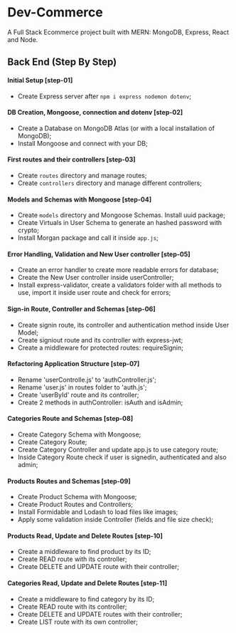 # Dev-Commerce

A Full Stack Ecommerce project built with MERN: MongoDB, Express, React and Node.

## Back End (Step By Step)

#### Initial Setup [step-01]

* Create Express server after `npm i express nodemon dotenv`;

#### DB Creation, Mongoose, connection and dotenv [step-02]

* Create a Database on MongoDB Atlas (or with a local installation of MongoDB);
* Install Mongoose and connect with your DB;

#### First routes and their controllers [step-03]

* Create `routes` directory and manage routes;
* Create `controllers` directory and manage different controllers;

#### Models and Schemas with Mongoose [step-04]

* Create `models` directory and Mongoose Schemas. Install uuid package;
* Create Virtuals in User Schema to generate an hashed password with crypto;
* Install Morgan package and call it inside `app.js`;

#### Error Handling, Validation and New User controller [step-05]

* Create an error handler to create more readable errors for database;
* Create the New User controller inside userController;
* Install express-validator, create a validators folder with all methods to use, import it inside user route and check for errors;

#### Sign-in Route, Controller and Schemas [step-06]

* Create signin route, its controller and authentication method inside User Model;
* Create signiout route and its controller with express-jwt;
* Create a middleware for protected routes: requireSignin;

#### Refactoring Application Structure [step-07]

* Rename 'userControlle.js' to 'authController.js';
* Rename 'user.js' in routes folder to 'auth.js';
* Create 'userById' route and its controller;
* Create 2 methods in authController: isAuth and isAdmin;

#### Categories Route and Schemas [step-08]

* Create Category Schema with Mongoose;
* Create Category Route;
* Create Category Controller and update app.js to use category route;
* Inside Category Route check if user is signedin, authenticated and also admin;

#### Products Routes and Schemas [step-09]

* Create Product Schema with Mongoose;
* Create Product Routes and Controllers;
* Install Formidable and Lodash to load files like images;
* Apply some validation inside Controller (fields and file size check);

#### Products Read, Update and Delete Routes [step-10]

* Create a middleware to find product by its ID;
* Create READ route with its controller;
* Create DELETE and UPDATE route with their controller;

#### Categories Read, Update and Delete Routes [step-11]

* Create a middleware to find category by its ID;
* Create READ route with its controller;
* Create DELETE and UPDATE routes with their controller;
* Create LIST route with its own controller;